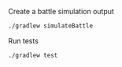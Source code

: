 Create a battle simulation output
```bash
./gradlew simulateBattle
```

Run tests
```bash
./gradlew test
```